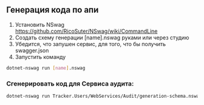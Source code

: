 ## Генерация кода по апи

1. Установить NSwag https://github.com/RicoSuter/NSwag/wiki/CommandLine
2. Создать схему генерации [name].nswag руками или через студию
3. Убедится, что запушен сервис, для того, что бы получить swagger.json
4. Запустить команду
```bash
dotnet-nswag run [name].nswag
```

### Сгенерировать код для Сервиса аудита:
```bash
dotnet-nswag run Tracker.Users/WebServices/Audit/generation-schema.nswag
```
